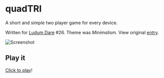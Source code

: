 quadTRI
=======

A short and simple two player game for every device.

Written for [Ludum Dare](http://ludumdare.com) #26.
Theme was _Minimalism_.
View original
[entry](http://www.ludumdare.com/compo/ludum-dare-26/?uid=19466).

![Screenshot](https://markusfisch.github.com/quadTRI/screenshot.png)

Play it
-------

[Click to play](http://hhsw.de/sites/proto/ld26/)!
